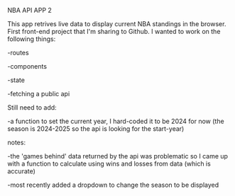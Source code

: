 NBA API APP 2

This app retrives live data to display current NBA standings in the browser. First front-end project that I'm sharing to Github. I wanted to work on the following things:

  -routes

  -components

  -state

  -fetching a public api

Still need to add:

  -a function to set the current year, I hard-coded it to be 2024 for now (the season is 2024-2025 so the api is looking for the start-year)

notes:

  -the 'games behind' data returned by the api was problematic so I came up with a function to calculate using wins and losses from data (which is accurate)

  -most recently added a dropdown to change the season to be displayed
